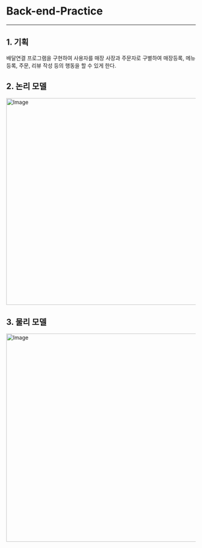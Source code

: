 <h1>Back-end-Practice</h1>
<hr>
<h2>1. 기획</h2>
<p>배달연결 프로그램을 구현하여 사용자를 매장 사장과 주문자로 구별하여 매장등록, 메뉴 등록, 주문, 리뷰 작성 등의 행동을 할 수 있게 한다.</p>
<h2>2. 논리 모델</h2>
<img width="718" height="548" alt="Image" src="https://github.com/user-attachments/assets/0f869b7b-0799-4222-b142-17f92e44f578" />
<h2>3. 물리 모델</h2>
<img width="818" height="552" alt="Image" src="https://github.com/user-attachments/assets/f4042c20-360f-444d-acd5-cdc9359f9a4c" />
